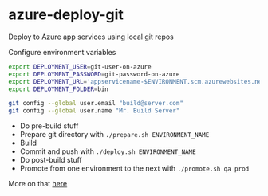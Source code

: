 # azure-deploy-git

Deploy to Azure app services using local git repos

Configure environment variables
```sh
export DEPLOYMENT_USER=git-user-on-azure
export DEPLOYMENT_PASSWORD=git-password-on-azure
export DEPLOYMENT_URL='appservicename-$ENVIRONMENT.scm.azurewebsites.net:443/appservicename.git'
export DEPLOYMENT_FOLDER=bin

git config --global user.email "build@server.com"
git config --global user.name "Mr. Build Server"
```

- Do pre-build stuff
- Prepare git directory with `./prepare.sh ENVIRONMENT_NAME`
- Build
- Commit and push with `./deploy.sh ENVIRONMENT_NAME`
- Do post-build stuff
- Promote from one environment to the next with `./promote.sh qa prod`

More on that [here](https://www.feval.ca/posts/deploy-azure-git/)
